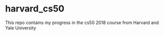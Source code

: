 # harvard_cs50
This repo contains my progress in the cs50 2018 course from Harvard and Yale University
